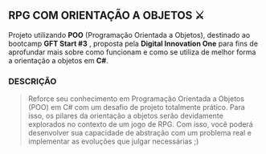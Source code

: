 ## RPG COM ORIENTAÇÃO A OBJETOS :crossed_swords:

Projeto utilizando **POO** (Programação Orientada a Objetos), destinado ao bootcamp **GFT Start #3** , proposta pela **Digital Innovation One** para fins de aprofundar mais sobre como funcionam e como se utiliza de melhor forma a orientação a objetos em **C#**.

### DESCRIÇÃO

> Reforce seu conhecimento em Programação Orientada a Objetos (POO) em C# com um desafio de projeto totalmente prático. Para isso, os pilares da orientação a objetos serão devidamente explorados no contexto de um jogo de RPG. Com isso, você poderá desenvolver sua capacidade de abstração com um problema real e implementar as evoluções que julgar necessárias ;)

